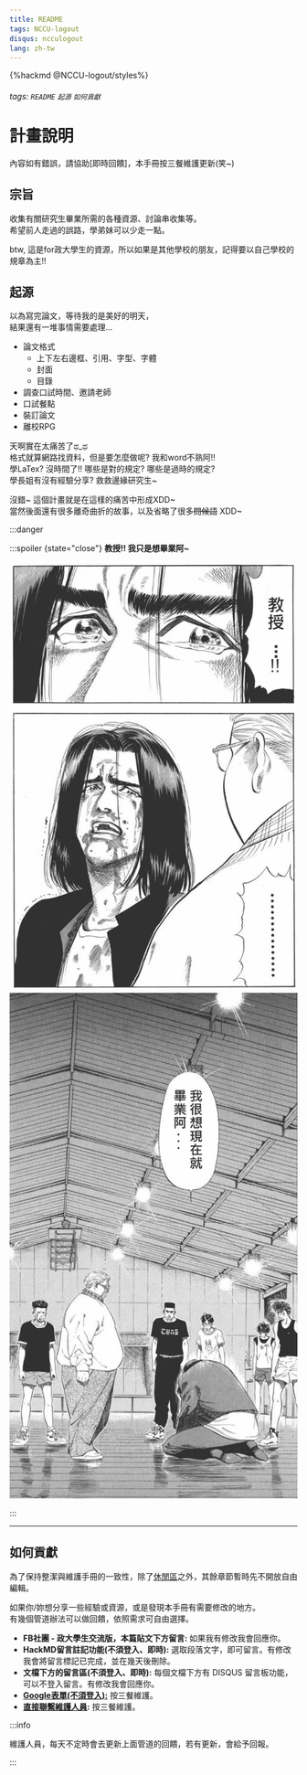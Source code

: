 ```yaml
---
title: README
tags: NCCU-logout
disqus: ncculogout
lang: zh-tw
---
```


{%hackmd @NCCU-logout/styles%}

###### tags: `README` `起源` `如何貢獻`

# 計畫說明

內容如有錯誤，請協助[即時回饋]，本手冊按三餐維護更新(笑~)

## 宗旨

收集有關研究生畢業所需的各種資源、討論串收集等。  
希望前人走過的誤路，學弟妹可以少走一點。

btw, 這是for政大學生的資源，所以如果是其他學校的朋友，記得要以自己學校的規章為主!!

## 起源

以為寫完論文，等待我的是美好的明天，  
結果還有一堆事情需要處理...  

* 論文格式
    * 上下左右邊框、引用、字型、字體  
    * 封面
    * 目錄
* 調查口試時間、邀請老師
* 口試餐點
* 裝訂論文
* 離校RPG

天啊實在太痛苦了ಥ_ಥ  
格式就算網路找資料，但是要怎麼做呢? 我和word不熟阿!!  
學LaTex? 沒時間了!! 哪些是對的規定? 哪些是過時的規定?  
學長姐有沒有經驗分享?  救救邊緣研究生~  

沒錯~ 這個計畫就是在這樣的痛苦中形成XDD~  
當然後面還有很多離奇曲折的故事，以及省略了很多~~問候語~~ XDD~

:::danger

:::spoiler {state="close"} **教授!! 我只是想畢業阿~**

![image01](./image/image01.png)
![image02](./image/image02.png)

:::

---

## 如何貢獻

為了保持整潔與維護手冊的一致性，除了[休閒區](/@NCCU-logout/relax)之外，其餘章節暫時先不開放自由編輯。

如果你/妳想分享一些經驗或資源，或是發現本手冊有需要修改的地方。  
有幾個管道辦法可以做回饋，依照需求可自由選擇。

* **FB社團 - 政大學生交流版，本篇貼文下方留言:** 如果我有修改我會回應你。
* **HackMD留言註記功能(不須登入、即時):** 選取段落文字，即可留言。有修改我會將留言標記已完成，並在幾天後刪除。
* **文檔下方的留言區(不須登入、即時):** 每個文檔下方有 DISQUS 留言板功能，可以不登入留言。有修改我會回應你。
* **[Google表單(不須登入):](https://forms.gle/E51ngZvn3RWqs5cp6)** 按三餐維護。
* **[直接聯繫維護人員](/@NCCU-logout/contact):** 按三餐維護。

:::info

維護人員，每天不定時會去更新上面管道的回饋，若有更新，會給予回報。

:::
